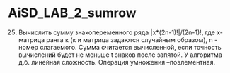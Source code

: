# AiSD_LAB_2_sumrow
25. Вычислить сумму знакопеременного ряда |х*(2n-1)!|/(2n-1)!, где х-матрица ранга к (к и матрица задаются случайным образом), n - номер слагаемого. Сумма считается вычисленной, если точность вычислений будет не меньше t знаков после запятой. У алгоритма д.б. линейная сложность. Операция умножения –поэлементная.
